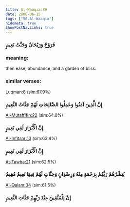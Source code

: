 ```yaml
---
title: Al-Waaqia:89
date: 2006-06-15
tags: ["56.Al-Waaqia"]
hidemeta: true 
ShowPostNavLinks: true 
---
```

### فَرَوْحٌ وَرَيْحَانٌ وَجَنَّتُ نَعِيمٍ
### meaning: 
then ease, abundance, and a garden of bliss.
### similar verses: 

[Luqman:8](/31/8) (sim:67.9%)

### إِنَّ الَّذِينَ آمَنُوا وَعَمِلُوا الصَّالِحَاتِ لَهُمْ جَنَّاتُ النَّعِيمِ

[Al-Mutaffifin:22](/83/22) (sim:64.0%)

### إِنَّ الْأَبْرَارَ لَفِي نَعِيمٍ

[Al-Infitaar:13](/82/13) (sim:63.4%)

### إِنَّ الْأَبْرَارَ لَفِي نَعِيمٍ

[At-Tawba:21](/9/21) (sim:62.5%)

### يُبَشِّرُهُمْ رَبُّهُمْ بِرَحْمَةٍ مِنْهُ وَرِضْوَانٍ وَجَنَّاتٍ لَهُمْ فِيهَا نَعِيمٌ مُقِيمٌ

[Al-Qalam:34](/68/34) (sim:61.5%)

### إِنَّ لِلْمُتَّقِينَ عِنْدَ رَبِّهِمْ جَنَّاتِ النَّعِيمِ
